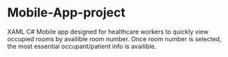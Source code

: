 # Mobile-App-project
XAML C#
Mobile app designed for healthcare workers to quickly view occupied rooms by availible room number. Once room number is selected, the most essential occupant/patient info is availible.
